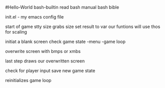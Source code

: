 #Hello-World
bash-builtin 
read
bash manual
bash bible


init.el  -  my emacs config file

start of game
stty size grabs size
set result to var
    our funtions will use thos for scaling

initiat a blank screen
check game state
  -menu
  -game loop
  
overwrite screen with bmps or xmbs

last step draws our overwritten screen

check for player input
  save new game state

reinitializes game loop


